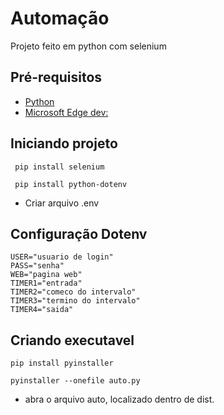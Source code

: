 #  Automação 
Projeto feito em python com selenium 

## Pré-requisitos
- [Python](https://www.python.org/downloads/)
- [Microsoft Edge dev:](https://www.microsoft.com/pt-br/edge)

## Iniciando projeto 

```
 pip install selenium
```
```
 pip install python-dotenv
```
- Criar arquivo .env

## Configuração Dotenv
```
USER="usuario de login"
PASS="senha"
WEB="pagina web"
TIMER1="entrada"
TIMER2="comeco do intervalo"
TIMER3="termino do intervalo"
TIMER4="saida"
```

## Criando executavel

```
pip install pyinstaller
```

```
pyinstaller --onefile auto.py
```

- abra o arquivo auto, localizado dentro de dist.
